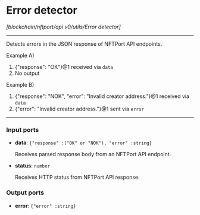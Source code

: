 # Error detector

_[blockchain/nftport/api v0/utils/Error detector]_

---

Detects errors in the JSON response of NFTPort API endpoints.  
  
Example A)  
1. {"response": "OK"}@1 received via `data`  
2. No output  
  
Example B)  
1. {"response": "NOK", "error": "Invalid creator address."}@1 received via `data`  
2. {"error": "Invalid creator address."}@1 sent via `error`  

---

### Input ports

* __data__: ` {"response" :("OK" or "NOK"), "error" :string} `

    Receives parsed response body from an NFTPort API endpoint.  


* __status__: ` number `

    Receives HTTP status from NFTPort API response.  

### Output ports

* __error__: ` {"error" :string} `

